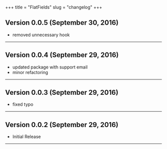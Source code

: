 +++
title = "FlatFields"
slug = "changelog"
+++

## Version 0.0.5 (September 30, 2016)

- removed unnecessary hook

---

## Version 0.0.4 (September 29, 2016)

- updated package with support email
- minor refactoring

---

## Version 0.0.3 (September 29, 2016)

- fixed typo

---

## Version 0.0.2 (September 29, 2016)

- Initial Release

---